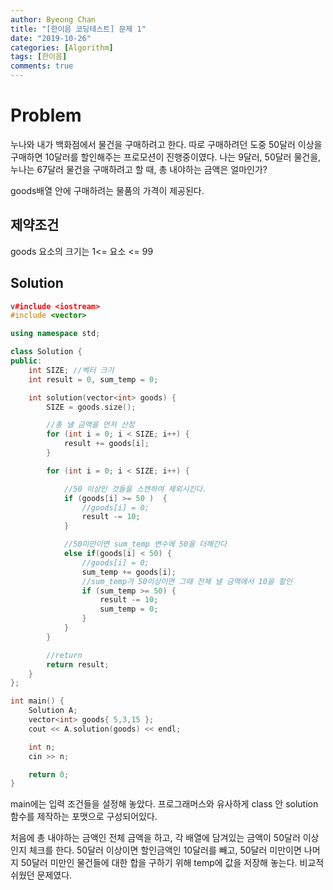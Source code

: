 ```yaml
---
author: Byeong Chan
title: "[한이음 코딩테스트] 문제 1"
date: "2019-10-26"
categories: [Algorithm]
tags: [한이음]
comments: true
---
```


# Problem

누나와 내가 백화점에서 물건을 구매하려고 한다.
따로 구매하려던 도중 50달러 이상을 구매하면 10달러를 할인해주는 프로모션이 진행중이였다.
나는 9달러, 50달러 물건을,
누나는 67달러 물건을 구매하려고 할 때, 총 내야하는 금액은 얼마인가?

goods배열 안에 구매하려는 물품의 가격이 제공된다.

## 제약조건

goods 요소의 크기는 1<= 요소 <= 99

## Solution

```cpp
v#include <iostream>
#include <vector>

using namespace std;

class Solution {
public:
	int SIZE; //벡터 크기
	int result = 0, sum_temp = 0;

	int solution(vector<int> goods) {
		SIZE = goods.size();

		//총 낼 금액을 먼저 산정
		for (int i = 0; i < SIZE; i++) {
			result += goods[i];
		}

		for (int i = 0; i < SIZE; i++) {

			//50 이상인 것들을 스캔하여 제외시킨다.
			if (goods[i] >= 50 )  {
				//goods[i] = 0;
				result -= 10;
			}

			//50미만이면 sum_temp 변수에 50을 더해간다
			else if(goods[i] < 50) {
				//goods[i] = 0;
				sum_temp += goods[i];
				//sum_temp가 50이상이면 그때 전체 낼 금액에서 10을 할인
				if (sum_temp >= 50) {
					result -= 10;
					sum_temp = 0;
				}
			}
		}

		//return
		return result;
	}
};

int main() {
	Solution A;
	vector<int> goods{ 5,3,15 };
	cout << A.solution(goods) << endl;

	int n;
	cin >> n;

	return 0;
}
```

main에는 입력 조건들을 설정해 놓았다. 프로그래머스와 유사하게 class 안 solution 함수를 제작하는 포맷으로 구성되어있다.

처음에 총 내야하는 금액인 전체 금액을 하고, 각 배열에 담겨있는 금액이 50달러 이상인지 체크를 한다.
50달러 이상이면 할인금액인 10달러를 빼고, 50달러 미만이면 나머지 50달러 미만인 물건들에 대한 합을 구하기 위해 temp에 값을 저장해 놓는다.
비교적 쉬웠던 문제였다.
